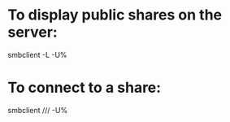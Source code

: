 # To display public shares on the server:

smbclient -L <host> -U%

# To connect to a share:

smbclient //<host>/<share> -U<user>%<password>
